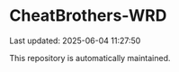 # CheatBrothers-WRD

Last updated: 2025-06-04 11:27:50

This repository is automatically maintained.
